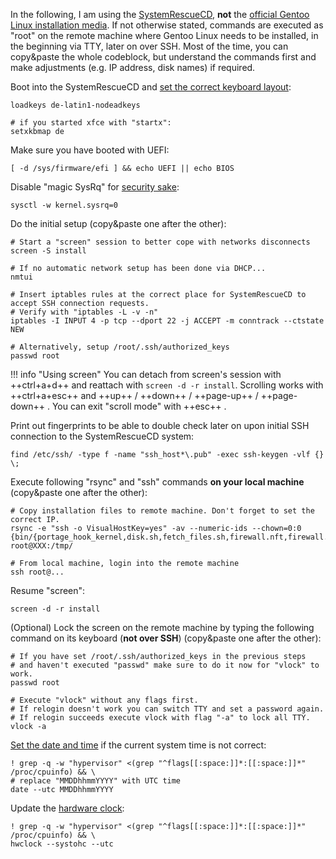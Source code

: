 In the following, I am using the [SystemRescueCD](https://www.system-rescue.org/), **not** the [official Gentoo Linux installation media](https://www.gentoo.org/downloads/). If not otherwise stated, commands are executed as "root" on the remote machine where Gentoo Linux needs to be installed, in the beginning via TTY, later on over SSH. Most of the time, you can copy&paste the whole codeblock, but understand the commands first and make adjustments (e.g. IP address, disk names) if required.

Boot into the SystemRescueCD and [set the correct keyboard layout](https://man7.org/linux/man-pages/man1/loadkeys.1.html):

```shell
loadkeys de-latin1-nodeadkeys

# if you started xfce with "startx":
setxkbmap de
```

Make sure you have booted with UEFI:

```shell
[ -d /sys/firmware/efi ] && echo UEFI || echo BIOS
```

Disable "magic SysRq" for [security sake](https://wiki.gentoo.org/wiki/Vlock#Disable_SysRq_key):

```shell
sysctl -w kernel.sysrq=0
```

Do the initial setup (copy&paste one after the other):

```shell
# Start a "screen" session to better cope with networks disconnects
screen -S install

# If no automatic network setup has been done via DHCP...
nmtui

# Insert iptables rules at the correct place for SystemRescueCD to accept SSH connection requests.
# Verify with "iptables -L -v -n"
iptables -I INPUT 4 -p tcp --dport 22 -j ACCEPT -m conntrack --ctstate NEW

# Alternatively, setup /root/.ssh/authorized_keys
passwd root
```

!!! info "Using screen"
    You can detach from screen's session with ++ctrl+a+d++ and reattach with `screen -d -r install`. Scrolling works with ++ctrl+a+esc++ and ++up++ / ++down++ / ++page-up++ / ++page-down++ . You can exit "scroll mode" with ++esc++ .

Print out fingerprints to be able to double check later on upon initial SSH connection to the SystemRescueCD system:

```shell
find /etc/ssh/ -type f -name "ssh_host*\.pub" -exec ssh-keygen -vlf {} \;
```

Execute following "rsync" and "ssh" commands **on your local machine** (copy&paste one after the other):

```shell
# Copy installation files to remote machine. Don't forget to set the correct IP.
rsync -e "ssh -o VisualHostKey=yes" -av --numeric-ids --chown=0:0 {bin/{portage_hook_kernel,disk.sh,fetch_files.sh,firewall.nft,firewall.sh},overlay} root@XXX:/tmp/

# From local machine, login into the remote machine
ssh root@...
```

Resume "screen":

```shell
screen -d -r install
```

(Optional) Lock the screen on the remote machine by typing the following command on its keyboard (**not over SSH**) (copy&paste one after the other):

```shell
# If you have set /root/.ssh/authorized_keys in the previous steps
# and haven't executed "passwd" make sure to do it now for "vlock" to work.
passwd root

# Execute "vlock" without any flags first.
# If relogin doesn't work you can switch TTY and set a password again.
# If relogin succeeds execute vlock with flag "-a" to lock all TTY.
vlock -a
```

[Set the date and time](https://wiki.gentoo.org/wiki/Handbook:AMD64/Full/Installation#Setting_the_date_and_time) if the current system time is not correct:

```shell
! grep -q -w "hypervisor" <(grep "^flags[[:space:]]*:[[:space:]]*" /proc/cpuinfo) && \
# replace "MMDDhhmmYYYY" with UTC time
date --utc MMDDhhmmYYYY
```

Update the [hardware clock](https://wiki.gentoo.org/wiki/System_time#Hardware_clock):

```shell
! grep -q -w "hypervisor" <(grep "^flags[[:space:]]*:[[:space:]]*" /proc/cpuinfo) && \
hwclock --systohc --utc
```
